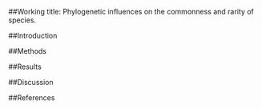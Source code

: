##Working title:  Phylogenetic influences on the commonness and rarity of species.

##Introduction

##Methods
  
##Results

##Discussion

##References


